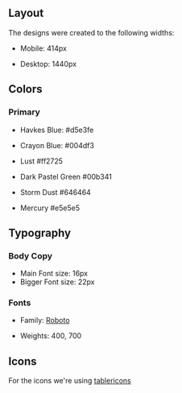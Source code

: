 ## Layout

The designs were created to the following widths:

-   Mobile: 414px

-   Desktop: 1440px

## Colors

### Primary

-   Havkes Blue: #d5e3fe

-   Crayon Blue: #004df3

-   Lust #ff2725

-   Dark Pastel Green #00b341

-   Storm Dust #646464

-   Mercury #e5e5e5

## Typography

### Body Copy

-   Main Font size: 16px
-   Bigger Font size: 22px

### Fonts

-   Family: [Roboto](https://fonts.google.com/specimen/Roboto)

-   Weights: 400, 700

## Icons

For the icons we're using [tablericons](http://tablericons.com)
